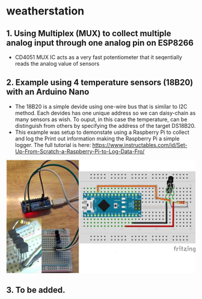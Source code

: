 # weatherstation
## 1. Using Multiplex (MUX) to collect multiple analog input through one analog pin on ESP8266
- CD4051 MUX IC acts as a very fast potentiometer that it seqentially reads the analog value of sensors
## 2. Example using 4 temperature sensors (18B20) with an Arduino Nano
- The 18B20 is a simple devide using one-wire bus that is similar to I2C method.  Each devides has one unique address so we can daisy-chain as many sensors as wish. To ouput, in this case the temperature, can be distinguish from others by specifying the address of the target DS18B20.
- This example was setup to demonstate using a Raspberry Pi to collect and log the Print out information making the Raspberry Pi a simple logger. The full tutorial is here: https://www.instructables.com/id/Set-Up-From-Scratch-a-Raspberry-Pi-to-Log-Data-Fro/
<img src='https://github.com/binh-bk/weatherstation/blob/master/18B20_multi_reads/18B20.jpg'>

## 3. To be added.
